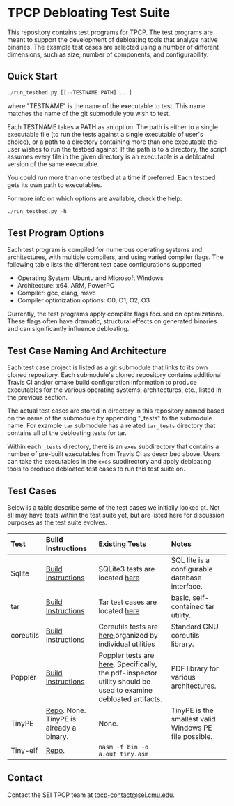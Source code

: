 # TPCP Debloating Test Suite #

This repository contains test programs for TPCP. The test programs are
meant to support the development of debloating tools that analyze
native binaries. The example test cases are selected using a number of
different dimensions, such as size, number of components, and
configurability.

## Quick Start ##

```python
./run_testbed.py [[--TESTNAME PATH] ...]
```
where "TESTNAME" is the name of the executable to test. This name
matches the name of the git submodule you wish to test.

Each TESTNAME takes a PATH as an option. The path is either to a single
executable file (to run the tests against a single executable of user's
choice), or a path to a directory containing more than one executable the
user wishes to run the testbed against. If the path is to a directory, the
script assumes every file in the given directory is an executable is a
debloated version of the same executable.

You could run more than one testbed at a time if preferred. Each testbed
gets its own path to executables.

For more info on which options are available, check the help:
```python
./run_testbed.py -h
```

## Test Program Options ##

Each test program is compiled for numerous operating systems and architectures,
with multiple compilers, and using varied compiler flags. The following table
lists the different test case configurations supported

* Operating System: Ubuntu and Microsoft Windows
* Architecture: x64, ARM, PowerPC
* Compiler: gcc, clang, msvc
* Compiler optimization options: O0, O1, O2, O3

Currently, the test programs apply compiler flags focused on optimizations.
These flags often have dramatic, structural effects on generated binaries and
can significantly influence debloating.

## Test Case Naming And Architecture ##

Each test case project is listed as a git submodule that links to its own cloned
repository. Each submodule's cloned repository contains additional Travis CI
and/or cmake build configuration information to produce executables for
the various operating systems, architectures, etc., listed in the previous
section.

The actual test cases are stored in directory in this repository named based
on the name of the submodule by appending "_tests" to the submodule name.
For example `tar` submodule has a related `tar_tests` directory that contains
all of the debloating tests for tar.

Within each `_tests` directory, there is an `exes` subdirectory that contains
a number of pre-built executables from Travis CI as described above.
Users can take the executables in the `exes` subdirectory and apply
debloating tools to produce debloated test cases to run this test suite on.

## Test Cases ##

Below is a table describe some of the test cases we initially looked at.
Not all may have tests within the test suite yet, but are listed here for
discussion purposes as the test suite evolves.

**Test**|**Build Instructions**|**Existing Tests**|**Notes**
:-----|:-----|:-----|:-----
Sqlite| [Build Instructions](https://github.com/sqlite/sqlite/blob/ab7fdca2eec1b6d5143214155aa9dfda40de1b83/README.md) | SQLite3 tests are located [here](https://github.com/sqlite/sqlite/tree/ab7fdca2eec1b6d5143214155aa9dfda40de1b83/test) | SQL lite is a configurable database interface.
tar| [Build Instructions](https://github.com/tpcp-project/tar/blob/e50547e1826ec5f8ced2e67bb642009430a45228/INSTALL)| Tar test cases are located [here](https://github.com/SEI-TPCP/DebloatingTestSuiteJSG/tree/master/tar-1.32/tests)| basic, self-contained tar utility. 
coreutils| [Build Instructions](https://github.com/tpcp-project/coreutils/blob/8e81d44b528b0abf6b9f02a70baf47aee52e2930/README-release) |Coreutils tests are [here](https://github.com/tpcp-project/coreutils/tree/8e81d44b528b0abf6b9f02a70baf47aee52e2930/tests),organized by individual utilities | Standard GNU coreutils library.
Poppler| [Build Instructions](https://github.com/tpcp-project/poppler/blob/39baa7d42966ebd67c2ac91ef1c1450965c37e87/INSTALL) | Poppler tests are [here](https://github.com/tpcp-project/poppler/tree/39baa7d42966ebd67c2ac91ef1c1450965c37e87/test). Specifically, the pdf-inspector utility should be used to examine debloated artifacts. | PDF library for various architectures.
TinyPE|[Repo](https://github.com/pts/pts-tinype). None. TinyPE is already a binary. | None.  | TinyPE is the smallest valid Windows PE file possible.
Tiny-elf|[Repo](https://github.com/tpcp-project/tiny-elf.git). | `nasm -f bin -o a.out tiny.asm` | | TinyPE is the smallest valid Unix ELF file possible.

## Contact ##

Contact the SEI TPCP team at tpcp-contact@sei.cmu.edu.
